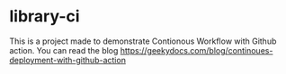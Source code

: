 # library-ci

This is a project made to demonstrate Contionous Workflow with Github action. You can read the blog
https://geekydocs.com/blog/continoues-deployment-with-github-action
